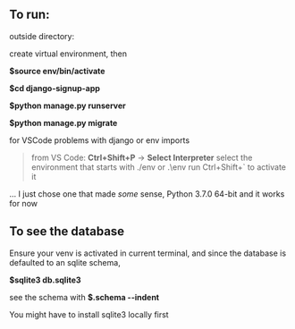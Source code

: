 ## To run:

outside directory:

create virtual environment, then

**$source env/bin/activate**


**$cd django-signup-app**


**$python manage.py runserver**


**$python manage.py migrate**


for VSCode problems with django or env imports




> from VS Code: **Ctrl+Shift+P** -> **Select Interpreter** select the environment that starts with ./env or .\env run Ctrl+Shift+` to activate it


… I just chose one that made _some_ sense, Python 3.7.0 64-bit
and it works for now

## To see the database

Ensure your venv is activated in current terminal, and since the database is defaulted to an sqlite schema,

**$sqlite3 db.sqlite3**

see the schema with **$.schema --indent**

You might have to install sqlite3 locally first